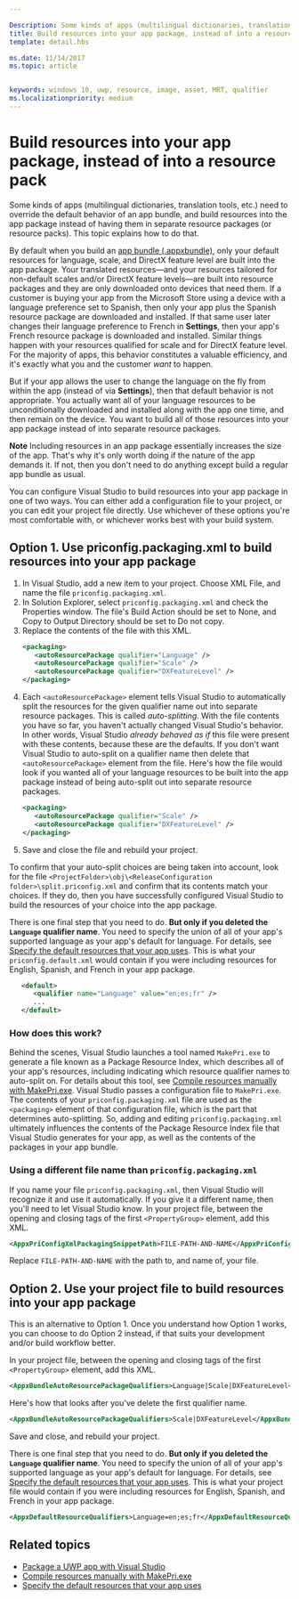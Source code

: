 ```yaml
---

Description: Some kinds of apps (multilingual dictionaries, translation tools, etc.) need to override the default behavior of an app bundle, and build resources into the app package instead of having them in separate resource packages. This topic explains how to do that.
title: Build resources into your app package, instead of into a resource pack
template: detail.hbs

ms.date: 11/14/2017
ms.topic: article


keywords: windows 10, uwp, resource, image, asset, MRT, qualifier
ms.localizationpriority: medium
---
```


# Build resources into your app package, instead of into a resource pack

Some kinds of apps (multilingual dictionaries, translation tools, etc.) need to override the default behavior of an app bundle, and build resources into the app package instead of having them in separate resource packages (or resource packs). This topic explains how to do that.

By default when you build an [app bundle (.appxbundle)](../packaging/packaging-uwp-apps.md), only your default resources for language, scale, and DirectX feature level are built into the app package. Your translated resources&mdash;and your resources tailored for non-default scales and/or DirectX feature levels&mdash;are built into resource packages and they are only downloaded onto devices that need them. If a customer is buying your app from the Microsoft Store using a device with a language preference set to Spanish, then only your app plus the Spanish resource package are downloaded and installed. If that same user later changes their language preference to French in **Settings**, then your app's French resource package is downloaded and installed. Similar things happen with your resources qualified for scale and for DirectX feature level. For the majority of apps, this behavior constitutes a valuable efficiency, and it's exactly what you and the customer *want* to happen.

But if your app allows the user to change the language on the fly from within the app (instead of via **Settings**), then that default behavior is not appropriate. You actually want all of your language resources to be unconditionally downloaded and installed along with the app one time, and then remain on the device. You want to build all of those resources into your app package instead of into separate resource packages.

**Note** Including resources in an app package essentially increases the size of the app. That's why it's only worth doing if the nature of the app demands it. If not, then you don't need to do anything except build a regular app bundle as usual.

You can configure Visual Studio to build resources into your app package in one of two ways. You can either add a configuration file to your project, or you can edit your project file directly. Use whichever of these options you're most comfortable with, or whichever works best with your build system.

## Option 1. Use priconfig.packaging.xml to build resources into your app package

1. In Visual Studio, add a new item to your project. Choose XML File, and name the file `priconfig.packaging.xml`.
2. In Solution Explorer, select `priconfig.packaging.xml` and check the Properties window. The file's Build Action should be set to None, and Copy to Output Directory should be set to Do not copy.
3. Replace the contents of the file with this XML.
   ```xml
   <packaging>
      <autoResourcePackage qualifier="Language" />
      <autoResourcePackage qualifier="Scale" />
      <autoResourcePackage qualifier="DXFeatureLevel" />
   </packaging>
   ```
4. Each `<autoResourcePackage>` element tells Visual Studio to automatically split the resources for the given qualifier name out into separate resource packages. This is called *auto-splitting*. With the file contents you have so far, you haven't actually changed Visual Studio's behavior. In other words, Visual Studio *already behaved as if* this file were present with these contents, because these are the defaults. If you don't want Visual Studio to auto-split on a qualifier name then delete that `<autoResourcePackage>` element from the file. Here's how the file would look if you wanted all of your language resources to be built into the app package instead of being auto-split out into separate resource packages.
   ```xml
   <packaging>
      <autoResourcePackage qualifier="Scale" />
      <autoResourcePackage qualifier="DXFeatureLevel" />
   </packaging>
   ```
5. Save and close the file and rebuild your project.

To confirm that your auto-split choices are being taken into account, look for the file `<ProjectFolder>\obj\<ReleaseConfiguration folder>\split.priconfig.xml` and confirm that its contents match your choices. If they do, then you have successfully configured Visual Studio to build the resources of your choice into the app package.

There is one final step that you need to do. **But only if you deleted the `Language` qualifier name**. You need to specify the union of all of your app's supported language as your app's default for language. For details, see [Specify the default resources that your app uses](specify-default-resources-installed.md). This is what your `priconfig.default.xml` would contain if you were including resources for English, Spanish, and French in your app package.

```xml
   <default>
      <qualifier name="Language" value="en;es;fr" />
      ...
   </default>
```

### How does this work?

Behind the scenes, Visual Studio launches a tool named `MakePri.exe` to generate a file known as a Package Resource Index, which describes all of your app's resources, including indicating which resource qualifier names to auto-split on. For details about this tool, see [Compile resources manually with MakePri.exe](compile-resources-manually-with-makepri.md). Visual Studio passes a configuration file to `MakePri.exe`. The contents of your `priconfig.packaging.xml` file are used as the `<packaging>` element of that configuration file, which is the part that determines auto-splitting. So, adding and editing `priconfig.packaging.xml` ultimately influences the contents of the Package Resource Index file that Visual Studio generates for your app, as well as the contents of the packages in your app bundle.

### Using a different file name than `priconfig.packaging.xml`

If you name your file `priconfig.packaging.xml`, then Visual Studio will recognize it and use it automatically. If you give it a different name, then you'll need to let Visual Studio know. In your project file, between the opening and closing tags of the first `<PropertyGroup>` element, add this XML.

```xml
<AppxPriConfigXmlPackagingSnippetPath>FILE-PATH-AND-NAME</AppxPriConfigXmlPackagingSnippetPath>
```

Replace `FILE-PATH-AND-NAME` with the path to, and name of, your file.

## Option 2. Use your project file to build resources into your app package

This is an alternative to Option 1. Once you understand how Option 1 works, you can choose to do Option 2 instead, if that suits your development and/or build workflow better.

In your project file, between the opening and closing tags of the first `<PropertyGroup>` element, add this XML.

```xml
<AppxBundleAutoResourcePackageQualifiers>Language|Scale|DXFeatureLevel</AppxBundleAutoResourcePackageQualifiers>
```

Here's how that looks after you've delete the first qualifier name.

```xml
<AppxBundleAutoResourcePackageQualifiers>Scale|DXFeatureLevel</AppxBundleAutoResourcePackageQualifiers>
```

Save and close, and rebuild your project.

There is one final step that you need to do. **But only if you deleted the `Language` qualifier name**. You need to specify the union of all of your app's supported language as your app's default for language. For details, see [Specify the default resources that your app uses](specify-default-resources-installed.md). This is what your project file would contain if you were including resources for English, Spanish, and French in your app package.

```xml
<AppxDefaultResourceQualifiers>Language=en;es;fr</AppxDefaultResourceQualifiers>
```

## Related topics

* [Package a UWP app with Visual Studio](../packaging/packaging-uwp-apps.md)
* [Compile resources manually with MakePri.exe](compile-resources-manually-with-makepri.md)
* [Specify the default resources that your app uses](specify-default-resources-installed.md)